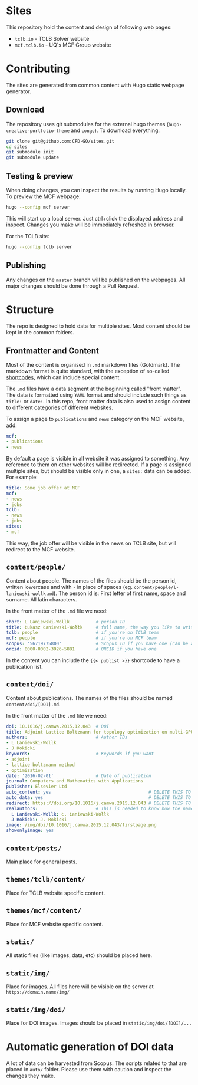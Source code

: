# Sites
This repository hold the content and design of following web pages:
- `tclb.io` - TCLB Solver website
- `mcf.tclb.io` - UQ's MCF Group website

# Contributing
The sites are generated from common content with Hugo static webpage generator.


## Download
The repository uses git submodules for the external hugo themes (`hugo-creative-portfolio-theme` and `congo`). To download everything:
```bash
git clone git@github.com:CFD-GO/sites.git
cd sites
git submodule init
git submodule update
```

## Testing & preview

When doing changes, you can inspect the results by running Hugo locally.
To preview the MCF webpage:
```bash
hugo --config mcf server
```
This will start up a local server. Just ctrl+click the displayed address and inspect.
Changes you make will be immediately refreshed in browser.

For the TCLB site:
```bash
hugo --config tclb server
```

## Publishing
Any changes on the `master` branch will be published on the webpages.
All major changes should be done through a Pull Request.

# Structure
The repo is designed to hold data for multiple sites.
Most content should be kept in the common folders.

## Frontmatter and Content
Most of the content is organised in `.md` markdown files (Goldmark). The markdown format is quite standard, with the exception of so-called [shortcodes](https://gohugo.io/content-management/shortcodes/), which can include special content.

The `.md` files have a data segment at the beginning called "front matter". The data is formatted using `YAML` format and should include such things as `title:` or `date:`. In this repo, front matter data is also used to assign content to different categories of different websites.

To assign a page to `publications` and `news` category on the MCF website, add:
```yaml
mcf:
- publications
- news
```

By default a page is visible in all website it was assigned to something. Any reference to them on other websites will be redirected.
If a page is assigned multiple sites, but should be visible only in one, a `sites:` data can be added. For example:
```yaml
title: Some job offer at MCF
mcf:
- news
- jobs
tclb:
- news
- jobs
sites:
- mcf
```
This way, the job offer will be visible in the news on TCLB site, but will redirect to the MCF website.

## `content/people/`
Content about people. The names of the files should be the person id, written lowercase and with `-` in place of spaces (eg. `content/people/l-laniewski-wollk.md`). The person id is: First letter of first name, space and surname. All latin characters.

In the front matter of the `.md` file we need:
```yaml
short: L Laniewski-Wollk          # person ID
title: Łukasz Łaniewski-Wołłk     # full name, the way you like to write it.
tclb: people                      # if you're on TCLB team
mcf: people                       # if you're on MCF team
scopus: '56719775800'             # Scopus ID if you have one (can be a list)
orcid: 0000-0002-3026-5881        # ORCID if you have one
```

In the content you can include the `{{< publist >}}` shortcode to have a publication list.

## `content/doi/`
Content about publications. The names of the files should be named `content/doi/[DOI].md`.

In the front matter of the `.md` file we need:
```yaml
doi: 10.1016/j.camwa.2015.12.043  # DOI
title: Adjoint Lattice Boltzmann for topology optimization on multi-GPU architecture
authors:                          # Author IDs
- L Laniewski-Wollk
- J Rokicki
keywords:                         # Keywords if you want
- adjoint
- lattice boltzmann method
- optimization
date: '2016-02-01'                # Date of publication
journal: Computers and Mathematics with Applications
publisher: Elsevier Ltd
auto_content: yes                                     # DELETE THIS TO NOT AUTO GENERATE CONTENT
auto_data: yes                                        # DELETE THIS TO NOT AUTO GENERATE METADATA
redirect: https://doi.org/10.1016/j.camwa.2015.12.043 # DELETE THIS TO NOT REDIRECT
realauthors:                      # This is needed to know how the names on the publication correspond to our IDs
  L Laniewski-Wollk: Ł. Łaniewski-Wołłk
  J Rokicki: J. Rokicki
image: /img/doi/10.1016/j.camwa.2015.12.043/firstpage.png
showonlyimage: yes
```

## `content/posts/`
Main place for general posts.

## `themes/tclb/content/`
Place for TCLB website specific content.

## `themes/mcf/content/`
Place for MCF website specific content.

## `static/`
All static files (like images, data, etc) should be placed here.

## `static/img/`
Place for images. All files here will be visible on the server at `https://domain.name/img/`

## `static/img/doi/`
Place for DOI images. Images should be placed in `static/img/doi/[DOI]/...`

# Automatic generation of DOI data
A lot of data can be harvested from Scopus. The scripts related to that are placed in `auto/` folder.
Please use them with caution and inspect the changes they make.


